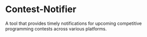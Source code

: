 # Contest-Notifier
A tool that provides timely notifications for upcoming competitive programming contests across various platforms.
